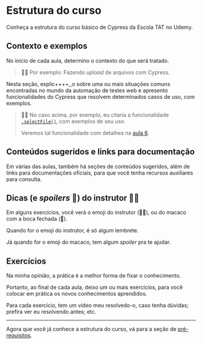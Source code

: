 # Estrutura do curso

Conheça a estrutura do curso básico de Cypress da Escola TAT no Udemy.

## Contexto e exemplos

No início de cada aula, determino o contexto do que será tratado.

> 👨‍🏫 Por exemplo: Fazendo _upload_ de arquivos com Cypress.

Nesta seção, explic++++,,o sobre uma ou mais situações comuns encontradas no mundo da automação de testes web e apresento funcionalidades do Cypress que resolvem determinados casos de uso, com exemplos.

> 👨‍🏫 No caso acima, por exemplo, eu citaria a funcionalidade [`.selectFile()`](https://docs.cypress.io/api/commands/selectfile), com exemplos de seu uso.
>
> Veremos tal funcionalidade com detalhes na [aula 6](./06.md).
## Conteúdos sugeridos e links para documentação

Em várias das aulas, também há seções de conteúdos sugeridos, além de links para documentações oficiais, para que você tenha recursos auxiliares para consulta.

## Dicas (e _spoilers_ 🙊) do instrutor 👨‍🏫

Em alguns exercícios, você verá o emoji do instrutor (👨‍🏫), ou do macaco com a boca fechada (🙊).

Quando for o emoji do instrutor, é só algum lembrete.

Já quando for o emoji do macaco, tem algum _spoiler_ pra te ajudar.
## Exercícios

Na minha opinião, a prática é a melhor forma de fixar o conhecimento.

Portanto, ao final de cada aula, deixo um ou mais exercícios, para você colocar em prática os novos conhecimentos aprendidos.

Para cada exercício, tem um vídeo meu resolvedo-o, caso tenha dúvidas; prefira ver eu resolvendo antes; etc.

___

Agora que você já conhece a estrutura do curso, vá para a seção de [pré-requisitos](./_pre-requirements_.md).
